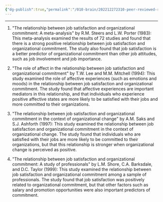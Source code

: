 ```yaml
---
{"dg-publish":true,"permalink":"/010-brain/202212272310-peer-reviewed-research-on-the-relationship-between-job-satisfaction-and-organizational-commitment/","created":"2022-12-27T23:11:20.000-05:00","updated":"2025-03-21T17:10:05.000-04:00"}
---
```


---

1.  "The relationship between job satisfaction and organizational commitment: A meta-analysis" by R.M. Steers and L.W. Porter (1983): This meta-analysis examined the results of 72 studies and found that there is a strong positive relationship between job satisfaction and organizational commitment. The study also found that job satisfaction is a better predictor of organizational commitment than other job attitudes, such as job involvement and job importance.
    
2.  "The role of affect in the relationship between job satisfaction and organizational commitment" by T.W. Lee and M.M. Mitchell (1994): This study examined the role of affective experiences (such as emotions and moods) in the relationship between job satisfaction and organizational commitment. The study found that affective experiences are important mediators in this relationship, and that individuals who experience positive affective states are more likely to be satisfied with their jobs and more committed to their organizations.
    
3.  "The relationship between job satisfaction and organizational commitment in the context of organizational change" by A.M. Saks and S.J. Ashforth (1997): This study examined the relationship between job satisfaction and organizational commitment in the context of organizational change. The study found that individuals who are satisfied with their jobs are more likely to be committed to their organizations, but that this relationship is stronger when organizational change is perceived as positive.
    
4.  "The relationship between job satisfaction and organizational commitment: A study of professionals" by L.M. Shore, C.A. Barksdale, and D.C. Taylor (1999): This study examined the relationship between job satisfaction and organizational commitment among a sample of professionals. The study found that job satisfaction was positively related to organizational commitment, but that other factors such as salary and promotion opportunities were also important predictors of commitment.